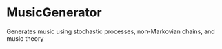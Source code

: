 # MusicGenerator
Generates music using stochastic processes, non-Markovian chains, and music theory
